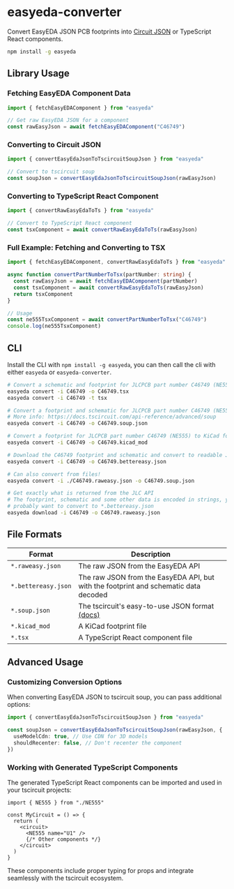 # easyeda-converter

Convert EasyEDA JSON PCB footprints into [Circuit JSON](https://github.com/tscircuit/circuit-json) or TypeScript React components.

```bash
npm install -g easyeda
```

## Library Usage

### Fetching EasyEDA Component Data

```ts
import { fetchEasyEDAComponent } from "easyeda"

// Get raw EasyEDA JSON for a component
const rawEasyJson = await fetchEasyEDAComponent("C46749")
```

### Converting to Circuit JSON

```ts
import { convertEasyEdaJsonToTscircuitSoupJson } from "easyeda"

// Convert to tscircuit soup
const soupJson = convertEasyEdaJsonToTscircuitSoupJson(rawEasyJson)
```

### Converting to TypeScript React Component

```ts
import { convertRawEasyEdaToTs } from "easyeda"

// Convert to TypeScript React component
const tsxComponent = await convertRawEasyEdaToTs(rawEasyJson)
```

### Full Example: Fetching and Converting to TSX

```ts
import { fetchEasyEDAComponent, convertRawEasyEdaToTs } from "easyeda"

async function convertPartNumberToTsx(partNumber: string) {
  const rawEasyJson = await fetchEasyEDAComponent(partNumber)
  const tsxComponent = await convertRawEasyEdaToTs(rawEasyJson)
  return tsxComponent
}

// Usage
const ne555TsxComponent = await convertPartNumberToTsx("C46749")
console.log(ne555TsxComponent)
```

## CLI

Install the CLI with `npm install -g easyeda`, you can then call
the cli with either `easyeda` or `easyeda-converter`.

```sh
# Convert a schematic and footprint for JLCPCB part number C46749 (NE555) to tscircuit component
easyeda convert -i C46749 -o C46749.tsx
easyeda convert -i C46749 -t tsx

# Convert a footprint and schematic for JLCPCB part number C46749 (NE555) to tscircuit soup JSON
# More info: https://docs.tscircuit.com/api-reference/advanced/soup
easyeda convert -i C46749 -o C46749.soup.json

# Convert a footprint for JLCPCB part number C46749 (NE555) to KiCad footprint
easyeda convert -i C46749 -o C46749.kicad_mod

# Download the C46749 footprint and schematic and convert to readable JSON
easyeda convert -i C46749 -o C46749.bettereasy.json

# Can also convert from files!
easyeda convert -i ./C46749.raweasy.json -o C46749.soup.json

# Get exactly what is returned from the JLC API
# The footprint, schematic and some other data is encoded in strings, you
# probably want to convert to *.bettereasy.json
easyeda download -i C46749 -o C46749.raweasy.json
```

## File Formats

| Format              | Description                                                                                              |
| ------------------- | -------------------------------------------------------------------------------------------------------- |
| `*.raweasy.json`    | The raw JSON from the EasyEDA API                                                                        |
| `*.bettereasy.json` | The raw JSON from the EasyEDA API, but with the footprint and schematic data decoded                     |
| `*.soup.json`       | The tscircuit's easy-to-use JSON format [(docs)](https://docs.tscircuit.com/api-reference/advanced/soup) |
| `*.kicad_mod`       | A KiCad footprint file                                                                                   |
| `*.tsx`             | A TypeScript React component file                                                                        |

## Advanced Usage

### Customizing Conversion Options

When converting EasyEDA JSON to tscircuit soup, you can pass additional options:

```ts
import { convertEasyEdaJsonToTscircuitSoupJson } from "easyeda"

const soupJson = convertEasyEdaJsonToTscircuitSoupJson(rawEasyJson, {
  useModelCdn: true, // Use CDN for 3D models
  shouldRecenter: false, // Don't recenter the component
})
```

### Working with Generated TypeScript Components

The generated TypeScript React components can be imported and used in your tscircuit projects:

```tsx
import { NE555 } from "./NE555"

const MyCircuit = () => {
  return (
    <circuit>
      <NE555 name="U1" />
      {/* Other components */}
    </circuit>
  )
}
```

These components include proper typing for props and integrate seamlessly with the tscircuit ecosystem.
